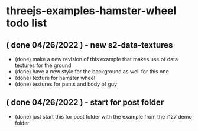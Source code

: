 # threejs-examples-hamster-wheel todo list

## ( done 04/26/2022 ) - new s2-data-textures
* (done) make a new revision of this example that makes use of data textures for the ground
* (done) have a new style for the background as well for this one
* (done) texture for hamster wheel
* (done) textures for pants and body of guy

## ( done 04/26/2022 ) - start for post folder
* (done) just start this for post folder with the example from the r127 demo folder


